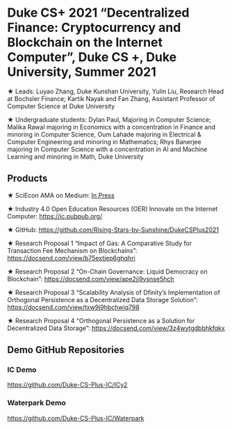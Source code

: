 # Duke CS+ 2021 “Decentralized Finance: Cryptocurrency and Blockchain on the Internet Computer”, Duke CS +, Duke University, Summer 2021

★	Leads: Luyao Zhang, Duke Kunshan University, Yulin Liu, Research Head at Bochsler Finance; Kartik Nayak and Fan Zhang, Assistant Professor of Computer Science at Duke University

★	Undergraduate students: Dylan Paul, Majoring in Computer Science; Malika Rawal majoring in Economics with a concentration in Finance and minoring in Computer Science, Oum Lahade majoring in Electrical & Computer Engineering and minoring in  Mathematics; Rhys Banerjee majoring in Computer Science with a concentration in AI and Machine Learning and minoring in Math, Duke University

## Products
★	SciEcon AMA on Medium: [In Press](https://medium.com/sciecon-ama/decentralized-finance-cryptocurrency-and-blockchain-on-the-internet-computer-245380a3cd75) 

★	Industry 4.0 Open Education Resources (OER) Innovate on the Internet Computer: https://ic.pubpub.org/

★	GitHub:  https://github.com/Rising-Stars-by-Sunshine/DukeCSPlus2021

★	Research Proposal 1 “Impact of Gas: A Comparative Study for Transaction Fee Mechanism on Blockchains”: https://docsend.com/view/b75extjep6ghqhri

★	Research Proposal 2 “On-Chain Governance: Liquid Democracy on Blockchain”: https://docsend.com/view/ape2jj9ysnse5hch

★	Research Proposal 3 “Scalability Analysis of Dfinity’s Implementation of Orthogonal Persistence as a Decentralized Data Storage Solution”: https://docsend.com/view/txw9j9hbchwiq798

★	Research Proposal 4 “Orthogonal Persistence as a Solution for Decentralized Data
Storage”: https://docsend.com/view/3z4wytgdbbhkfqkx

## Demo GitHub Repositories

### IC Demo
https://github.com/Duke-CS-Plus-IC/ICy2

### Waterpark Demo
https://github.com/Duke-CS-Plus-IC/Waterpark

